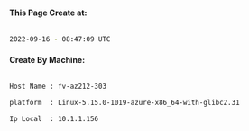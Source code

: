 
   
#### This Page Create at:

```bash

2022-09-16 - 08:47:09 UTC

```

#### Create By Machine:

```bash

Host Name : fv-az212-303

platform  : Linux-5.15.0-1019-azure-x86_64-with-glibc2.31

Ip Local  : 10.1.1.156

```

